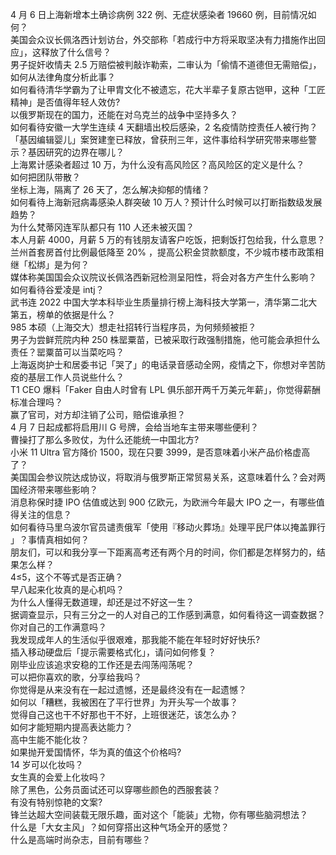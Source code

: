 4 月 6 日上海新增本土确诊病例 322 例、无症状感染者 19660 例，目前情况如何？  
美国会众议长佩洛西计划访台，外交部称「若成行中方将采取坚决有力措施作出回应」，这释放了什么信号？  
男子捉奸收情夫 2.5 万赔偿被判敲诈勒索，二审认为「偷情不道德但无需赔偿」，如何从法律角度分析此事？  
如何看待清华学霸为了让甲胄文化不被遗忘，花大半辈子复原古铠甲，这种「工匠精神」是否值得年轻人效仿?  
以俄罗斯现在的国力，还能在对乌克兰的战争中坚持多久？  
如何看待安徽一大学生连续 4 天翻墙出校后感染，2 名疫情防控责任人被行拘？  
「基因编辑婴儿」案贺建奎已释放，曾获刑三年，这件事给科学研究带来哪些警示？基因研究的边界在哪儿？  
上海累计感染者超过 10 万，为什么没有高风险区？高风险区的定义是什么？  
如何把团队带散？  
坐标上海，隔离了 26 天了，怎么解决抑郁的情绪？  
如何看待上海新冠病毒感染人群突破 10 万人？预计什么时候可以打断指数级发展趋势？  
为什么梵蒂冈连军队都只有 110 人还未被灭国？  
本人月薪 4000，月薪 5 万的有钱朋友请客户吃饭，把剩饭打包给我，什么意思？  
兰州首套房首付比例最低降至 20% ，提高公积金贷款额度，不少城市楼市政策相继「松绑」是为何？  
媒体称美国国会众议院议长佩洛西新冠检测呈阳性，将会对各方产生什么影响？  
如何看待谷爱凌是 intj？  
武书连 2022 中国大学本科毕业生质量排行榜上海科技大学第一，清华第二北大第五，榜单的依据是什么？  
985 本硕（上海交大）想走社招转行当程序员，为何频频被拒？  
男子为尝鲜荒院内种 250 株罂粟苗，已被采取行政强制措施，他可能会承担什么责任？罂粟苗可以当菜吃吗？  
上海返岗护士和居委书记「哭了」的电话录音感动全网，疫情之下，你想对辛苦防疫的基层工作人员说些什么？  
T1 CEO 爆料「Faker 自由人时曾有 LPL 俱乐部开两千万美元年薪」，你觉得薪酬标准合理吗？  
赢了官司，对方却注销了公司，赔偿谁承担？  
4 月 7 日起成都将启用川 G 号牌，会给当地车主带来哪些便利？  
曹操打了那么多败仗，为什么还能统一中国北方?  
小米 11 Ultra 官方降价 1500，现在只要 3999，是否意味着小米产品价格虚高了？  
美国国会参议院达成协议，将取消与俄罗斯正常贸易关系，这意味着什么？会对两国经济带来哪些影响？  
消息称保时捷 IPO 估值或达到 900 亿欧元，为欧洲今年最大 IPO 之一，有哪些值得关注的信息？  
如何看待马里乌波尔官员谴责俄军「使用『移动火葬场』处理平民尸体以掩盖罪行 」？事情真相如何？  
朋友们，可以和我分享一下距离高考还有两个月的时间，你们都是怎样努力的，结果怎么样？  
4≤5，这个不等式是否正确？  
早八起来化妆真的是心机吗？  
为什么人懂得无数道理，却还是过不好这一生？  
据调查显示，只有三分之一的人对自己的工作感到满意，如何看待这一调查数据？你对自己的工作满意吗？  
我发现成年人的生活似乎很艰难，那我能不能在年轻时好好快乐?  
插入移动硬盘后「提示需要格式化」，请问如何修复？  
刚毕业应该追求安稳的工作还是去闯荡闯荡呢？  
可以把你喜欢的歌，分享给我吗？  
你觉得是从来没有在一起过遗憾，还是最终没有在一起遗憾？  
如何以「糟糕，我被困在了平行世界」为开头写一个故事？  
觉得自己这也干不好那也干不好，上班很迷茫，该怎么办？  
如何才能短期内提高表达能力？  
高中生能不能化妆？  
如果抛开爱国情怀，华为真的值这个价格吗?  
14 岁可以化妆吗？  
女生真的会爱上化妆吗？  
除了黑色，公务员面试还可以穿哪些颜色的西服套装？  
有没有特别惊艳的文案?  
锋兰达超大空间装载无限乐趣，面对这个「能装」尤物，你有哪些脑洞想法？  
什么是「大女主风」？如何穿搭出这种气场全开的感觉？  
什么是高端时尚杂志，目前有哪些？  
